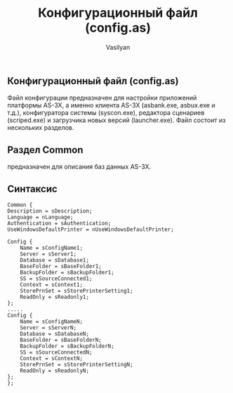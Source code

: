 ﻿---
layout: post
title: "Конфигурационный файл (config.as)"
author: "Vasilyan"
categories: help
---

## Конфигурационный файл (config.as)

Файл конфигурации предназначен для настройки приложений платформы AS-3X, а именно клиента AS-3X (asbank.exe, 
asbux.exe и т.д.), конфигураторa системы (syscon.exe), редактора сценариев (scriped.exe) и загрузчика новых версий (launcher.exe). Файл состоит из нескольких разделов.


## Раздел Common
предназначен для описания баз данных AS-3X.

## Синтаксис
```
Common {
Description = sDescription;
Language = nLanguage;
Authentication = sAuthentication;
UseWindowsDefaultPrinter = nUseWindowsDefaultPrinter;

Config {
    Name = sConfigName1;
    Server = sServer1; 
    Database = sDatabase1;
    BaseFolder = sBaseFolder1;
    BackupFolder = sBackupFolder1;
    SS = sSourceConnected1;
    Context = sContext1;
    StorePrnSet = sStorePrinterSetting1;
    ReadOnly = sReadonly1;
};
.....
Config {
    Name = sConfigNameN;
    Server = sServerN; 
    Database = sDatabaseN;
    BaseFolder = sBaseFolderN;
    BackupFolder = sBackupFolderN;
    SS = sSourceConnectedN;
    Context = sContextN;
    StorePrnSet = sStorePrinterSettingN;
    ReadOnly = sReadonlyN;
};
};
```
<!--
<p>Раздел <strong>Common</strong> состоит из следующих частей:</p>

<table>
    <thead>
        <tr>
            <th>Параметр</th>
            <th>Описание</th>
        </tr>
    </thead>
    <tbody>
        <tr>
            <td class="param">sConfigName</td>
            <td>строковое выражение, описывающее конфигурацию</td>
        </tr>
        <tr>
            <td class="param">sServer</td>
            <td>строковое выражение, задающее SQL сервер</td>
        </tr>
        <tr>
            <td class="param">sDatabase</td>
            <td>строковое выражение, задающее базу данных на сервере</td>
        </tr>
        <tr>
            <td class="param">sBaseFolder</td>
            <td>
                строковое выражение, задающее относительный путь к каталогу, где расположены системные описания. Параметр 
используется конфигуратором системы и редактором сценариев
            </td>
        </tr>
        <tr>
            <td class="param">sBackupFolder</td>
            <td>
                строковое выражение, задающее 
путь к каталогу (shared path), где расположены резервные копии базы данных. 
Параметр используется конфигуратором системы и клиентом AS-3X для задач 
управления резервными копиями.
            </td>
        </tr>
        <tr>
            <td class="param">sSourceConnected</td>
            <td>
                строковое выражение, задающее
                связь с Team Foundation Server. Возможны значения &quot;YES&quot; и &quot;NO&quot;, по
                умолчанию &quot;NO&quot;. Параметр используется редактором сценариев, при значении &quot;YES&quot;
                параметр <var>sBaseFolder</var> должен быть определен
            </td>
        </tr>
        <tr>
            <td class="param">sContext</td>
            <td>
                строковое выражение, задающее 
                контекст приложения. Возможны следующие значения 
                &quot;ASBANK&quot;, &quot;ASENTERPRISE&quot;, &quot;ASWAGES&quot;, &quot;ASMOBILETRADE&quot;.
                Параметр используется редактором сценариев для организации корректной 
                контекстной помощи
            </td>
        </tr>
        <tr>
            <td class="param">sStorePrinterSetting</td>
            <td>
                числовое выражение, задающее 
раздел реестра для сохранения установок принтера. При значении 1 - 
HKEY_CURRENT_USER , а при остальных значениях- HKEY_LOCAL_MACHINE.
            </td>
        </tr>
        <tr>
            <td class="param">sReadOnly</td>
            <td>
                числовое выражение, задающее 
режим работы с базой данных. При значении 1 - подключение к базе данных 
осуществляется в режиме &quot;только для чтения&quot;, а при остальных значениях - в 
режиме &quot;чтения/запись&quot;.<br />
                В режиме &quot;только для чтения&quot; для входа в систему нету необходимости прoизводить 
синхронизацию пользователей с системной таблицей syslogins, это крайне 
удобно в случае работы с реплицированной базой данных.
            </td>
        </tr>
        <tr>
            <td class="param">nLanguage</td>
            <td>
                числовое выражение, задающее 
язык системы. Возможны следующие значения 1 - Армянский, 3 - Английский. 
Значение параметра для клиента AS-3X
    в дальнейшем переопределяется настройкой пользователя
            </td>
        </tr>
        <tr>
            <td class="param">sDescription</td>
            <td>строковое выражение, описание раздела</td>
        </tr>
        <tr>
            <td class="param">sAuthentication</td>
            <td>
                строковое выражение, 
определяющее режим аутентификации приложения. Если значение данного 
параметра равно
                &quot;Windows&quot;, тогда доступ к системе происходит по Windows-логину 
пользователя, в прoтивном случае - по логину SQL Server-а. Все пользователи 
системы должны работать по единой схеме аутентификации.
            </td>
        </tr>
        <tr>
            <td class="param">nUseWindowsDefaultPrinter</td>
            <td>
                числовое выражение, задающее 
режим работы с принтером. При значении 0 - принтер, на котором нужно печатать, 
можно выбрать из настроек программы, а при остальных значениях используется windows default принтер.<br/>
                По умолчанию принимает значение 0.
            </td>
        </tr>
    </tbody>
</table>

<h2>Отделение BaseFolder</h2>
<p>
    Для работы с большим количеством проектов и баз данных
    дана возможность отделения BaseFolder-ов от конфигураций баз данных.<br />
    При отделении конфигуратор системы(SysCon.exe) и редактор сценариев(Scriped.exe) 
    работают уже с отделёнными BaseFolder-ми.
</p>

<h2>Синтаксис</h2>

<pre><code><strong>Common</strong> {
...
<strong>BaseFolder</strong> {
    <strong>Path</strong> = <em>sBaseFolder1</em>;
    <strong>SS</strong> = <em>sSourceConnected1</em>;
    <strong>Context</strong> = <em>sContext1</em>;
};
.....
<strong>BaseFolder</strong> {
    <strong>Path</strong> = <em>sBaseFolderN</em>;
    <strong>SS</strong> = <em>sSourceConnectedN</em>;
    <strong>Context</strong> = <em>sContextN</em>;
};
};</code></pre>

<p>Параметры те же самые, что и в конфигурациях</p>

<h2>Раздел Launcher</h2>
<p>
    предназначен для описания 
файлов, обновление которых может быть произведено с сервера базы данных. 
Данный раздел используется конфигуратором системы и загрузчиком новых версий.
</p>

<h2>Синтаксис</h2>

<pre><code><strong>Launcher</strong> {
<strong>Description</strong> = <em>sDescription</em>;
<strong>Server</strong> = <em>sServer</em>;
<strong>Database</strong> = <em>sDataBase</em>;
<strong>Update</strong> { <strong>Name</strong> = <em>sFileName1</em>; <strong>[="SELFREG";]</strong> };
. . . . .
<strong>Update</strong> { <strong>Name</strong> = <em>sFileNameM</em>; <strong>[="SELFREG";]</strong> };
};</code></pre>

<p>Раздел <strong>Launcher</strong> состоит из следующих частей:</p>

<table>
    <thead>
        <tr>
            <th>Параметр</th>
            <th>Описание</th>
        </tr>
    </thead>
    <tbody>
        <tr>
            <td class="param">sServer</td>
            <td>строковое выражение, задающее SQL сервер</td>
        </tr>
        <tr>
            <td class="param">sDataBase</td>
            <td>
                строковое выражение, задающее базу данных на сервере.
                <br />
                При отсутствии используется первая база данных в кофигурациях с заданного сервера.
            </td>
        </tr>
        <tr>
            <td class="param">sFileName</td>
            <td>строковое выражение, задающее относительный путь к файлу</td>
        </tr>
        <tr>
            <td class="param">sBaseFolder</td>
            <td>
                строковое выражение, задающее 
относительный путь к каталогу, где расположены системные описания. Параметр 
используется конфигуратором системы и редактором сценариев
            </td>
        </tr>
        <tr>
            <td><strong>SELFREG</strong></td>
            <td>
                необязательное поле, задаваемое 
при необходимости регистрации обновленного файла, используется для 
регистрации OLE серверов.
            </td>
        </tr>
    </tbody>
</table>

<p>
    <strong>Примечание. </strong>Если для файла невозможно 
определить версию возможностями операционной системы, то используется файл с 
расширением .ver и тем же именем. Например, для файла <strong>asolap.xla</strong> файл <strong>asolap.ver</strong>
    может иметь следующее содержание:
</p>

<blockquote>
    <p>
        1.2.1.30<br />
        Armenian Software<br />
        AS3XX Kernel with Bank extension<br />
        Copyright . 1997-2000, Armenian Software, Ltd.<br />
    </p>
</blockquote>

<h2>Раздел Scriped</h2>
<p>предназначен для задания конфигурации редактора сценариев.</p>

<h2>Синтаксис</h2>

<pre><code><strong>Scriped</strong> {
<strong>TFS</strong> = <em>sTfsUrl</em>;
};</code></pre>


<p>Раздел <strong>Scriped</strong> состоит из следующих частей:</p>

<table>
    <thead>
        <tr>
            <th>Параметр</th>
            <th>Описание</th>
        </tr>
    </thead>
    <tbody>
        <tr>
            <td class="param">sTfsUrl</td>
            <td>строковое выражение, задающее web адресс репозитария в Team Foundation Server</td>
        </tr>
    </tbody>
</table>

<h4>Примечание</h4>

<p>
    См. также<br />
    <a href="GlobalConfig.htm">Глобальный конфигурационный файл</a>
</p>
-->